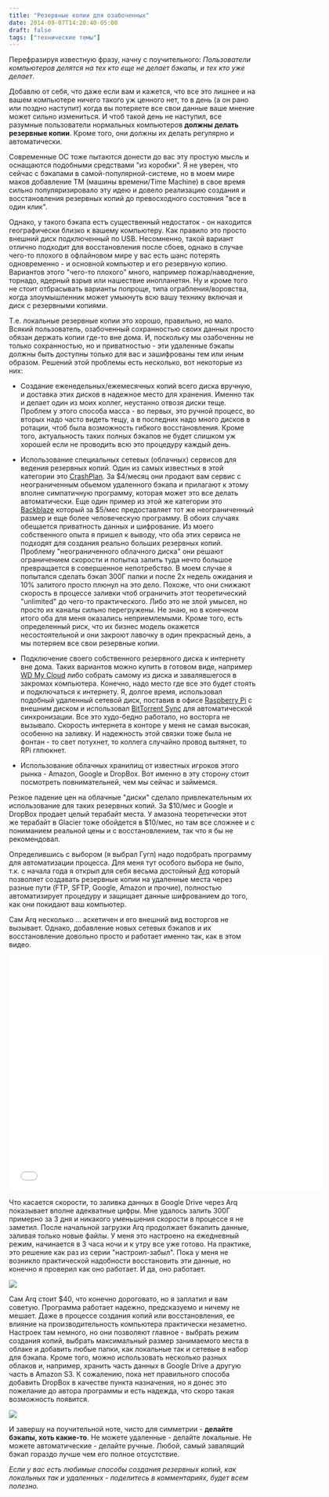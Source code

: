 ```yaml
---
title: "Резервные копии для озабоченных"
date: 2014-09-07T14:20:40-05:00
draft: false
tags: ["технические темы"]
---
```


Перефразируя известную фразу, начну с поучительного: *Пользователи компьютеров делятся на тех кто еще не делает бэкапы, и тех кто уже делает*.

Добавлю от себя, что даже если вам и кажется, что все это лишнее и на вашем компьютере ничего такого уж ценного нет, то в день (а он рано или поздно наступит) когда вы потеряете все свои данные ваше мнение может сильно измениться. И чтоб такой день не наступил, все разумные пользователи нормальных компьютеров **должны делать резервные копии**. Кроме того, они должны их делать регулярно и автоматически.
<!--more-->

Современные ОС тоже пытаются донести до вас эту простую мысль и оснащаются подобными средствами "из коробки". Я не уверен, что сейчас с бэкапами в самой-популярной-системе, но в моем мире маков добавлeние TM (машины времени/Time Machine) в свое время сильно популяризировало эту идею и довело реализацию создания и восстановления резервных копий до превосходного состояния "все в один клик".

Однако, у такого бэкапа естъ существенный недостаток - он находится географически близко к вашему компьютеру. Как правило это просто внешний диск подключенный по USB.  Несомненно, такой вариант отлично подходит для восстановления после сбоев, однако в случае чего-то плохого в офлайновом мире у вас есть шанс потерять одновременно - и основной компьютер и его резервную копию. Вариантов этого "чего-то плохого" много, например пожар/наводнение, торнадо, ядерный взрыв или нашествие инопланетян. Ну и кроме того не стоит отбрасывать варианты попроще, типа ограбления/воровства, когда злоумышленник может умыкнуть всю вашу технику включая и диск с резервными копиями.

Т.е. локальные резервные копии это хорошо, правильно, но мало. Всякий пользователь, озабоченный сохранностью своих данных просто обязан держать копии где-то вне дома. И, поскольку мы озабоченны не только сохранностью, но и приватностью - эти удаленные бэкапы должны быть доступны только для вас и зашифрованы тем или иным образом. Решений этой проблемы есть несколько, вот некоторые из них:

* Создание еженедельных/ежемесячных копий всего диска вручную, и доставка этих дисков в надежное место для хранения. Именно так и делает один из моих коллег, неустанно отвозя диски теще. Проблем у этого способа масса - во первых, это ручной процесс, во вторых надо часто видеть тещу, а в последних надо много дисков в ротации, чтоб была возможность гибкого восстановления. Кроме того, актуальность таких полных бэкапов не будет слишком уж хорошей если не проводить всю это процедуру каждый день.

* Использование специальных сетевых (облачных) сервисов для ведения резервных копий. Один из самых известных в этой категории это [CrashPlan](http://www.code42.com/crashplan/). За $4/месяц они продают вам сервис с неограниченным обьемом удаленного бэкапа и прилагают к этому вполне симпатичную программу, которая может это все делать автоматически. Еще один пример из этой же категории это [Backblaze](https://www.backblaze.com) который за $5/мес предоставляет тот же неограниченный размер и еще более человеческую программу. В обоих случаях обещается приватность данных и шифрование. Из моего собственного опыта я пришел к выводу, что оба этих сервиса не подходят для создания реально больших резервных копий. Проблему "неограниченного облачного диска" они решают ограничением скорости и попытка залить туда нечто большое превращается в совершенное непотребство. В моем случае я попытался сделать бэкап 300Г папки и после 2х недель ожидания и 10% залитого просто плюнул на это дело. Похоже, что они снижают скорость в процессе заливки чтоб ограничить этот теоретический "unlimited" до чего-то практического. Либо это не злой умысел, но просто их каналы сильно перегружены. Не знаю, но в конечном итого оба для меня оказались неприемлемыми. Кроме того, есть определенный риск, что их бизнес модель окажется несостоятельной и они закроют лавочку в один прекрасный день, а мы потеряем все свои резервные копии.

* Подключение своего собственного резервного диска к интернету вне дома. Таких вариантов можно купить в готовом виде, например [WD My Cloud](http://www.wdc.com/en/products/products.aspx?id=1140) либо собрать самому из диска и завалявшегося в закромах компьютера. Конечно, надо место где все это будет стоять и подключаться к интернету. Я, долгое время, использовал подобный удаленный сетевой диск, поставив в офисе [Raspberry Pi](http://p.umputun.com/p/2012/12/27/raspberry-pi/) с внешним диском и использовал [BitTorrent Sync](http://p.umputun.com/p/2013/06/18/ieshchie-odno/) для автоматической синхронизации. Все это худо-бедно работало, но восторга не вызывало. Скорость интернета в конторе у меня не самая высокая, особенно на заливку. И надежность этой связки тоже была не фонтан - то свет потухнет, то коллега случайно провод вытянет, то RPi глпюкнет.

* Использование облачных хранилищ от известных игроков этого рынка - Amazon, Google и DropBox. Вот именно в эту сторону стоит посмотреть повнимательней, чем мы сейчас и займемся.

Резкое падение цен на облачные "диски" сделало привлекательным их использование для таких резервных копий. За $10/мес и Google и DropBox продает целый терабайт места. У амазона теоретически этот же терабайт в Glacier тоже обойдется в $10/мес, но там все сложнее и с пониманием реальной цены и с восстановлением, так что я бы не рекомендовал.

Определившись с выбором (я выбрал Гугл) надо подобрать программу для автоматизации процесса. Для меня тут особого выбора не было, т.к. с начала года я открыл для себя весьма достойный [Arq](http://www.haystacksoftware.com/arq/) который позволяет создавать резервные копии на удаленные места через разные пути (FTP, SFTP, Google, Amazon и прочие), полностью автоматизирует процедуру и защищает данные шифрованием до того, как они покидают ваш компьютер.

Сам Arq несколько ... аскетичен и его внешний вид восторгов не вызывает. Однако, добавление новых сетевых бэкапов и их восстановление довольно просто и работает именно так, как в этом видео.

<iframe width="640" height="480" src="//www.youtube.com/embed/Eo7zbwnaUpk" frameborder="0" allowfullscreen></iframe>

Что касается скорости, то заливка данных в Google Drive через Arq показывает вполне адекватные цифры. Мне удалось залить 300Г примерно за 3 дня и никакого уменьшения скорости в процессе я не заметил. После начальной загрузки Arq продолжает бэкапить данные, заливая только новые файлы. У меня это настроено на ежедневный режим, начинается в 3 часа ночи и к утру все уже готово. На практике, это решение как раз из серии "настроил-забыл". Пока у меня не возникло практической надобности восстановить эти данные, но конечно я проверил как оно работает. И да, оно работает.

![](/images/posts/9znqo-20140907-171902.png)

Сам Arq стоит $40, что конечно дороговато, но я заплатил и вам советую. Программа работает надежно, предсказуемо и ничему не мешает. Даже в процессе создания копий или восстановления, ее влияние на производительность компьютера практически незаметно. Настроек там немного, но они позволяют главное - выбрать режим создания копий, выбрать максимальный размер занимаемого места в облаке и добавить любые папки, как локальные так и сетевые в набор для бэкапа. Кроме того, можно использовать несколько разных облаков и, например, хранить часть данных в Google Drive а другую часть в Amazon S3. К сожалению, пока нет правильного способа добавить DropBox в качестве пункта назначения, но я донес это пожелание до автора программы и есть надежда, что скоро такая возможность появится.

![](/images/posts/7o4rj-20140907-171833.png)

И завершу на поучительной ноте, чисто для симметрии - **делайте бэкапы, хоть какие-то**. Не можете удаленные - делайте локальные. Не можете автоматические - делайте ручные. Любой, самый завалящий бэкап гораздо лучше чем его полное отсустствие.

*Если у вас есть любимые способы создания резервных копий, как локальных так и удаленных - поделитесь в комментариях, будет всем полезно.*
